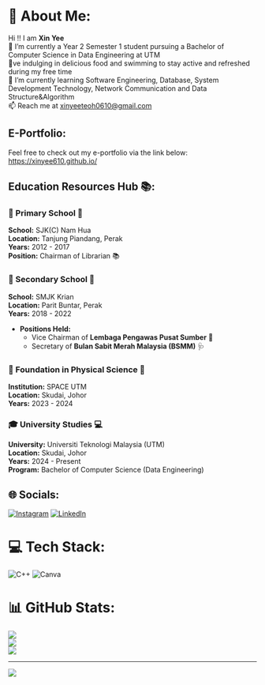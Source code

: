 # 💫 About Me:
Hi !! I am **Xin Yee**<br>🔭 I’m currently a Year 2 Semester 1 student pursuing a Bachelor of Computer Science in Data Engineering at UTM<br>💞️ve indulging in delicious food and swimming to stay active and refreshed during my free time<br>🌱 I’m currently learning Software Engineering, Database, System Development Technology, Network Communication and Data Structure&Algorithm<br>📫 Reach me at xinyeeteoh0610@gmail.com<br> 


## E-Portfolio: 
Feel free to check out my e-portfolio via the link below: https://xinyee610.github.io/

## Education Resources Hub 📚:
### 🎒 Primary School 📖  
**School:** SJK(C) Nam Hua  
**Location:** Tanjung Piandang, Perak  
**Years:** 2012 - 2017  
**Position:** Chairman of Librarian 📚
   
### 🏫 Secondary School 🧠  
**School:** SMJK Krian  
**Location:** Parit Buntar, Perak  
**Years:** 2018 - 2022  
- **Positions Held:**  
  - Vice Chairman of **Lembaga Pengawas Pusat Sumber** 📖  
  - Secretary of **Bulan Sabit Merah Malaysia (BSMM)** 🩺
 
### 🔬 Foundation in Physical Science 🌌  
**Institution:** SPACE UTM  
**Location:** Skudai, Johor  
**Years:** 2023 - 2024  

### 🎓 University Studies 💻  
**University:** Universiti Teknologi Malaysia (UTM)  
**Location:** Skudai, Johor  
**Years:** 2024 - Present  
**Program:** Bachelor of Computer Science (Data Engineering)  


## 🌐 Socials:
[![Instagram](https://img.shields.io/badge/Instagram-%23E4405F.svg?logo=Instagram&logoColor=white)](https://instagram.com/xiiinyee._) [![LinkedIn](https://img.shields.io/badge/LinkedIn-%230077B5.svg?logo=linkedin&logoColor=white)](https://linkedin.com/in/teoh-xin-yee-283377275) 

# 💻 Tech Stack:
![C++](https://img.shields.io/badge/c++-%2300599C.svg?style=for-the-badge&logo=c%2B%2B&logoColor=white) ![Canva](https://img.shields.io/badge/Canva-%2300C4CC.svg?style=for-the-badge&logo=Canva&logoColor=white)
# 📊 GitHub Stats:
![](https://github-readme-stats.vercel.app/api?username=Xinyee610&theme=dark&hide_border=false&include_all_commits=true&count_private=true)<br/>
![](https://github-readme-streak-stats.herokuapp.com/?user=Xinyee610&theme=dark&hide_border=false)<br/>
![](https://github-readme-stats.vercel.app/api/top-langs/?username=Xinyee610&theme=dark&hide_border=false&include_all_commits=true&count_private=true&layout=compact)

---
[![](https://visitcount.itsvg.in/api?id=Xinyee610&icon=0&color=0)](https://visitcount.itsvg.in)

<!-- Proudly created with GPRM ( https://gprm.itsvg.in ) -->

